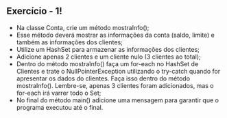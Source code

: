 ## Exercício - 1!

- Na classe Conta, crie um método mostraInfo();
- Esse método deverá mostrar as informações da conta (saldo, limite) e também as informações dos clientes;
- Utilize um HashSet para armazenar as informações dos clientes;
- Adicione apenas 2 clientes e um cliente nulo (3 clientes ao total);
- Dentro do método mostraInfo() faça um for-each no HashSet de Clientes e trate o NullPointerException utilizando o try-catch quando for apresentar os dados do clientes. Faça isso dentro do método mostraInfo(). Lembre-se, apenas 3 clientes foram adicionados, mas o for-each irá varrer todo o Set;
- No final do método main() adicione uma mensagem para garantir que o programa executou até o final.
